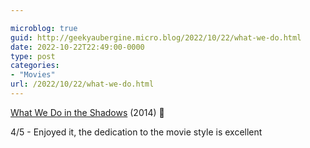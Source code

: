 ```yaml
---

microblog: true
guid: http://geekyaubergine.micro.blog/2022/10/22/what-we-do.html
date: 2022-10-22T22:49:00-0000
type: post
categories:
- "Movies"
url: /2022/10/22/what-we-do.html
---
```

[What We Do in the Shadows](https://www.imdb.com/title/tt3416742) (2014) 🍿

4/5 - Enjoyed it, the dedication to the movie style is excellent
